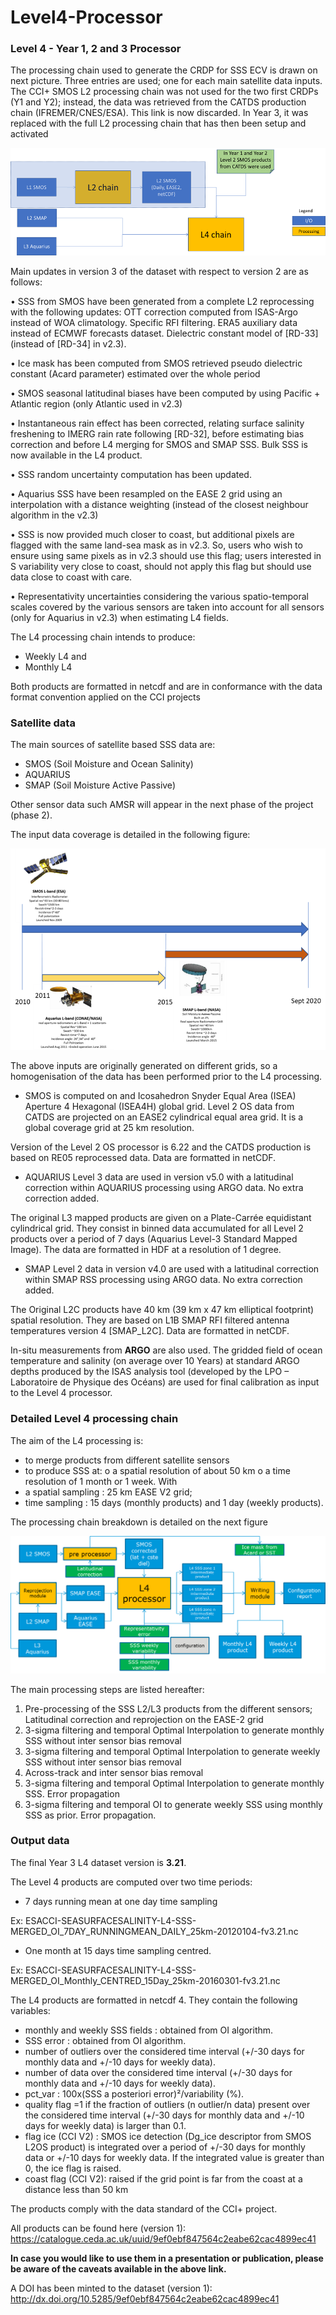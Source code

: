 # Level4-Processor

<h3>Level 4 - Year 1, 2 and 3 Processor</h3>

The processing chain used to generate the CRDP for SSS ECV is drawn on next picture. Three entries are used; one for each main satellite data inputs. The CCI+ SMOS L2 processing chain was not used for the two first CRDPs (Y1 and Y2); instead, the data was retrieved from the CATDS production chain (IFREMER/CNES/ESA). This link is now discarded. In Year 3, it was replaced with the full L2 processing chain that has then been setup and activated 

<img src="https://github.com/CCI-SALINITY/Level4-Processor/blob/master/Year3/CCI%20salinity%20production%20chain.png">

Main updates in version 3 of the dataset with respect to version 2 are as follows:

•	SSS from SMOS have been generated from a complete L2 reprocessing with the following updates: OTT correction computed from ISAS-Argo instead of WOA climatology. Specific RFI filtering. ERA5 auxiliary data instead of ECMWF forecasts dataset. Dielectric constant model of [RD-33] (instead of [RD-34] in v2.3). 

•	Ice mask has been computed from SMOS retrieved pseudo dielectric constant (Acard parameter) estimated over the whole period

•	SMOS seasonal latitudinal biases have been computed by using Pacific + Atlantic region (only Atlantic used in v2.3)

•	Instantaneous rain effect has been corrected, relating surface salinity freshening to IMERG rain rate following [RD-32], before estimating bias correction and before L4 merging for SMOS and SMAP SSS. Bulk SSS is now available in the L4 product. 

•	SSS random uncertainty computation has been updated. 

•	Aquarius SSS have been resampled on the EASE 2 grid using an interpolation with a distance weighting (instead of the closest neighbour algorithm in the v2.3)

•	SSS is now provided much closer to coast, but additional pixels are flagged with the same land-sea mask as in v2.3. So, users who wish to ensure using same pixels as in v2.3 should use this flag; users interested in S variability very close to coast, should not apply this flag but should use data close to coast with care.   

•	Representativity uncertainties considering the various spatio-temporal scales covered by the various sensors are taken into account for all sensors (only for Aquarius in v2.3) when estimating L4 fields. 

The L4 processing chain intends to produce:
-	Weekly L4 and
-	Monthly L4

Both products are formatted in netcdf and are in conformance with the data format convention applied on the CCI projects 

<h3>Satellite data</h3>

The main sources of satellite based SSS data are:
-	SMOS (Soil Moisture and Ocean Salinity)
-	AQUARIUS
-	SMAP (Soil Moisture Active Passive)

Other sensor data such AMSR will appear in the next phase of the project (phase 2).

The input data coverage is detailed in the following figure:

<img src="https://github.com/CCI-SALINITY/Level4-Processor/blob/master/Year3/CCI%20salinity%20satellite%20data%201.png">

The above inputs are originally generated on different grids, so a homogenisation of the data has been performed prior to the L4 processing.

-	SMOS is computed on and Icosahedron Snyder Equal Area (ISEA) Aperture 4 Hexagonal (ISEA4H) global grid. Level 2 OS data from CATDS are projected on an EASE2 cylindrical equal area grid. It is a global coverage grid at 25 km resolution.

Version of the Level 2 OS processor is 6.22 and the CATDS production is based on RE05 reprocessed data. Data are formatted in netCDF.

-	AQUARIUS Level 3 data are used in version v5.0 with a latitudinal correction within AQUARIUS processing using ARGO data. No extra correction added.

The original L3 mapped products are given on a Plate-Carrée equidistant cylindrical grid. They consist in binned data accumulated for all Level 2 products over a period of 7 days (Aquarius Level-3 Standard Mapped Image). The data are formatted in HDF at a resolution of 1 degree.

-	SMAP Level 2 data in version v4.0 are used with a latitudinal correction within SMAP RSS processing using ARGO data. No extra correction added.

The Original L2C products have 40 km (39 km x 47 km elliptical footprint) spatial resolution. They are based on L1B SMAP RFI filtered antenna temperatures version 4 [SMAP_L2C]. Data are formatted in netCDF.

In-situ measurements from <b>ARGO</b> are also used. The gridded field of ocean temperature and salinity (on average over 10 Years) at standard ARGO depths produced by the ISAS analysis tool (developed by the LPO – Laboratoire de Physique des Océans) are used for final calibration as input to the Level 4 processor.

<h3>Detailed Level 4 processing chain </h3>

The aim of the L4 processing is: 
-	to merge products from different satellite sensors
-	to produce SSS at:
o	a spatial resolution of about 50 km
o	a time resolution of 1 month or 1 week.
With 
-	a spatial sampling : 25 km EASE V2 grid; 
-	time sampling : 15 days (monthly products) and 1 day (weekly products).

The processing chain breakdown is detailed on the next figure

<img src="https://github.com/CCI-SALINITY/Level4-Processor/blob/master/Year2/CCI%20salinity%20full%20production%20chain.png">

The main processing steps are listed hereafter:
1.	Pre-processing of the SSS L2/L3 products from the different sensors; Latitudinal correction and reprojection on the EASE-2 grid
2.	3-sigma filtering and temporal Optimal Interpolation to generate monthly SSS without inter sensor bias removal
3.	3-sigma filtering and temporal Optimal Interpolation to generate weekly SSS without inter sensor bias removal
4.	 Across-track and inter sensor bias removal
5.	3-sigma filtering and temporal Optimal Interpolation to generate monthly SSS. Error propagation
6.	3-sigma filtering and temporal OI to generate weekly SSS using monthly SSS as prior. Error propagation. 

<h3>Output data</h3>

The final Year 3 L4 dataset version is <b>3.21</b>.

The Level 4 products are computed over two time periods:
-	7 days running mean at one day time sampling

Ex: ESACCI-SEASURFACESALINITY-L4-SSS-MERGED_OI_7DAY_RUNNINGMEAN_DAILY_25km-20120104-fv3.21.nc

-	One month at 15 days time sampling centred.

Ex: ESACCI-SEASURFACESALINITY-L4-SSS-MERGED_OI_Monthly_CENTRED_15Day_25km-20160301-fv3.21.nc

The L4 products are formatted in netcdf 4. They contain the following variables:
- monthly and weekly SSS fields : obtained from OI algorithm.
- SSS error : obtained from OI algorithm.
- number of outliers over the considered time interval (+/-30 days for monthly data and +/-10 days for weekly data). 
-	number of data over the considered time interval (+/-30 days for monthly data and +/-10 days for weekly data). 
-	pct_var : 100x(SSS a posteriori error)²/variability  (%).
-	quality flag =1 if the fraction of outliers (n outlier/n data) present over the considered time interval (+/-30 days for monthly data and +/-10 days for weekly data) is larger than 0.1. 
-	flag ice (CCI V2) : SMOS ice detection (Dg_ice descriptor from SMOS L2OS product) is integrated over a period of +/-30 days for monthly data  or +/-10 days for weekly data. If the integrated value is greater than 0, the ice flag is raised. 
-	coast flag (CCI V2): raised if the grid point is far from the coast at a distance less than 50 km


The products comply with the data standard of the CCI+ project.

All products can be found here (version 1):  https://catalogue.ceda.ac.uk/uuid/9ef0ebf847564c2eabe62cac4899ec41

<b>In case you would like to use them in a presentation or publication, please be aware of the caveats available in the above link.</b>

A DOI has been minted to the dataset (version 1): http://dx.doi.org/10.5285/9ef0ebf847564c2eabe62cac4899ec41



